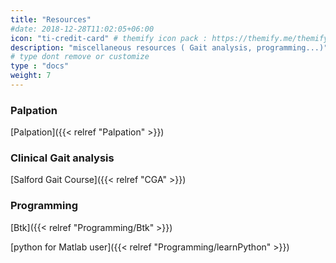```yaml
---
title: "Resources"
#date: 2018-12-28T11:02:05+06:00
icon: "ti-credit-card" # themify icon pack : https://themify.me/themify-icons
description: "miscellaneous resources ( Gait analysis, programming...)"
# type dont remove or customize
type : "docs"
weight: 7
---
```


### Palpation

[Palpation]({{< relref "Palpation" >}})


### Clinical Gait analysis

[Salford Gait Course]({{< relref "CGA" >}})


### Programming

[Btk]({{< relref "Programming/Btk" >}})

[python for Matlab user]({{< relref "Programming/learnPython" >}})
